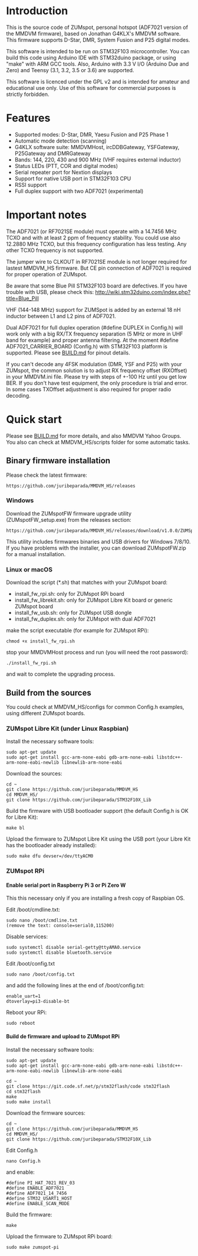 # Introduction

This is the source code of ZUMspot, personal hotspot (ADF7021 version of the MMDVM firmware), based on Jonathan G4KLX's MMDVM software. This firmware supports D-Star, DMR, System Fusion and P25 digital modes.

This software is intended to be run on STM32F103 microcontroller. You can build this code using Arduino IDE with STM32duino package, or using "make" with ARM GCC tools. Also, Arduino with 3.3 V I/O (Arduino Due and Zero) and Teensy (3.1, 3.2, 3.5 or 3.6) are supported.

This software is licenced under the GPL v2 and is intended for amateur and educational use only. Use of this software for commercial purposes is strictly forbidden.

# Features

- Supported modes: D-Star, DMR, Yaesu Fusion and P25 Phase 1
- Automatic mode detection (scanning)
- G4KLX software suite: MMDVMHost, ircDDBGateway, YSFGateway, P25Gateway and DMRGateway
- Bands: 144, 220, 430 and 900 MHz (VHF requires external inductor)
- Status LEDs (PTT, COR and digital modes)
- Serial repeater port for Nextion displays
- Support for native USB port in STM32F103 CPU
- RSSI support
- Full duplex support with two ADF7021 (experimental)

# Important notes

The ADF7021 (or RF7021SE module) must operate with a 14.7456 MHz TCXO and with at least 2 ppm of frequency stability. You could use also 12.2880 MHz TCXO, but this frequency configuration has less testing. Any other TCXO frequency is not supported.

The jumper wire to CLKOUT in RF7021SE module is not longer required for lastest MMDVM_HS firmware. But CE pin connection of ADF7021 is required for proper operation of ZUMspot.

Be aware that some Blue Pill STM32F103 board are defectives. If you have trouble with USB, please check this: http://wiki.stm32duino.com/index.php?title=Blue_Pill

VHF (144-148 MHz) support for ZUMSpot is added by an external 18 nH inductor between L1 and L2 pins of ADF7021.

Dual ADF7021 for full duplex operation (#define DUPLEX in Config.h) will work only with a big RX/TX frequency separation (5 MHz or more in UHF band for example) and proper antenna filtering. At the moment #define ADF7021_CARRIER_BOARD (Config.h) with STM32F103 platform is supported. Please see [BUILD.md](BUILD.md) for pinout details.

If you can't decode any 4FSK modulation (DMR, YSF and P25) with your ZUMspot, the common solution is to adjust RX frequency offset (RXOffset) in your MMDVM.ini file. Please try with steps of +-100 Hz until you get low BER. If you don't have test equipment, the only procedure is trial and error. In some cases TXOffset adjustment is also required for proper radio decoding.

# Quick start

Please see [BUILD.md](BUILD.md) for more details, and also MMDVM Yahoo Groups. You also can check at MMDVM_HS/scripts folder for some automatic tasks.

## Binary firmware installation

Please check the latest firmware:

    https://github.com/juribeparada/MMDVM_HS/releases

### Windows

Download the ZUMspotFW firmware upgrade utility (ZUMspotFW_setup.exe) from the releases section:

    https://github.com/juribeparada/MMDVM_HS/releases/download/v1.0.0/ZUMSpotFW_setup.exe

This utility includes firmwares binaries and USB drivers for Windows 7/8/10. If you have problems with the installer, you can download ZUMspotFW.zip for a manual installation.

### Linux or macOS

Download the script (*.sh) that matches with your ZUMspot board:

- install_fw_rpi.sh: only for ZUMspot RPi board
- install_fw_librekit.sh: only for ZUMspot Libre Kit board or generic ZUMspot board
- install_fw_usb.sh: only for ZUMspot USB dongle
- install_fw_duplex.sh: only for ZUMspot with dual ADF7021

make the script executable (for example for ZUMspot RPi):

    chmod +x install_fw_rpi.sh

stop your MMDVMHost process and run (you will need the root password):

    ./install_fw_rpi.sh

and wait to complete the upgrading process.

## Build from the sources

You could check at MMDVM_HS/configs for common Config.h examples, using different ZUMspot boards.

### ZUMspot Libre Kit (under Linux Raspbian)

Install the necessary software tools:

    sudo apt-get update
    sudo apt-get install gcc-arm-none-eabi gdb-arm-none-eabi libstdc++-arm-none-eabi-newlib libnewlib-arm-none-eabi

Download the sources:

    cd ~
    git clone https://github.com/juribeparada/MMDVM_HS
    cd MMDVM_HS/
    git clone https://github.com/juribeparada/STM32F10X_Lib

Build the firmware with USB bootloader support (the default Config.h is OK for Libre Kit):

    make bl

Upload the firmware to ZUMspot Libre Kit using the USB port (your Libre Kit has the bootloader already installed):

    sudo make dfu devser=/dev/ttyACM0

### ZUMspot RPi

#### Enable serial port in Raspberry Pi 3 or Pi Zero W

This this necessary only if you are installing a fresh copy of Raspbian OS.

Edit /boot/cmdline.txt:

    sudo nano /boot/cmdline.txt
    (remove the text: console=serial0,115200)

Disable services:

    sudo systemctl disable serial-getty@ttyAMA0.service
    sudo systemctl disable bluetooth.service

Edit /boot/config.txt

    sudo nano /boot/config.txt

and add the following lines at the end of /boot/config.txt:

    enable_uart=1
    dtoverlay=pi3-disable-bt

Reboot your RPi:

    sudo reboot

#### Build de firmware and upload to ZUMspot RPi

Install the necessary software tools:

    sudo apt-get update
    sudo apt-get install gcc-arm-none-eabi gdb-arm-none-eabi libstdc++-arm-none-eabi-newlib libnewlib-arm-none-eabi
    
    cd ~
    git clone https://git.code.sf.net/p/stm32flash/code stm32flash
    cd stm32flash
    make
    sudo make install

Download the firmware sources:

    cd ~
    git clone https://github.com/juribeparada/MMDVM_HS
    cd MMDVM_HS/
    git clone https://github.com/juribeparada/STM32F10X_Lib

Edit Config.h

    nano Config.h
    
and enable:

    #define PI_HAT_7021_REV_03
    #define ENABLE_ADF7021
    #define ADF7021_14_7456
    #define STM32_USART1_HOST
    #define ENABLE_SCAN_MODE

Build the firmware:

    make

Upload the firmware to ZUMspot RPi board:

    sudo make zumspot-pi

